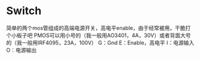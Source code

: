 # Switch
 简单的两个mos管组成的高端电源开关，高电平enable，由于经常被用，干脆打个小板子吧
 PMOS可以用小号的（我一般用AO3401，4A，30V）或者背面大号的（我一般用IRF4095，23A，100V）
 G：Gnd
 E：Enable，高电平
 I：电源输入
 O：电源输出
